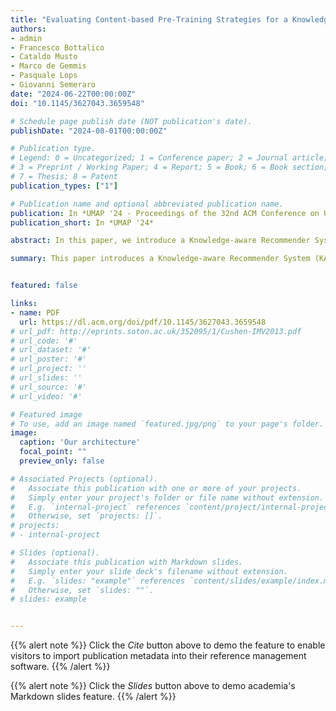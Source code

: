 ```yaml
---
title: "Evaluating Content-based Pre-Training Strategies for a Knowledge-aware Recommender System based on Graph Neural Networks"
authors:
- admin
- Francesco Bottalico
- Cataldo Musto
- Marco de Gemmis
- Pasquale Lops
- Giovanni Semeraro
date: "2024-06-22T00:00:00Z"
doi: "10.1145/3627043.3659548"

# Schedule page publish date (NOT publication's date).
publishDate: "2024-08-01T00:00:00Z"

# Publication type.
# Legend: 0 = Uncategorized; 1 = Conference paper; 2 = Journal article;
# 3 = Preprint / Working Paper; 4 = Report; 5 = Book; 6 = Book section;
# 7 = Thesis; 8 = Patent
publication_types: ["1"]

# Publication name and optional abbreviated publication name.
publication: In *UMAP '24 - Proceedings of the 32nd ACM Conference on User Modeling, Adaptation and Personalization*
publication_short: In *UMAP '24*

abstract: In this paper, we introduce a Knowledge-aware Recommender System (KARS) based on Graph Neural Networks that exploit pre-trained content-based embeddings to improve the representation of users and items. Our approach relies on the intuition that textual features can describe the items in the catalog from a different point of view, so they are worth to be exploited to provide users with more accurate recommendations. Accordingly, we used encoding techniques to learn a pre-trained representation of the items in the catalogue based on textual content, and we used these embeddings to feed the input layer of a KARS based on GCNs. In this way, the GCN is able to encode both the knowledge coming from the unstructured content and the structured knowledge provided by the KG (ratings and item descriptive properties). As shown in our experiments, the exploitation of pre-trained embeddings improves the predictive accuracy of the KARS, which overcomes all the baselines we considered in several experimental settings.

summary: This paper introduces a Knowledge-aware Recommender System (KARS) using Graph Neural Networks (GNNs) that leverage pre-trained content-based embeddings to enhance user and item representations. By utilizing textual features to provide a different perspective on catalog items, the system aims to deliver more accurate recommendations. Pre-trained item representations based on textual content are used as input for the GNN-based KARS, allowing it to integrate both unstructured content and structured knowledge from the knowledge graph. Experiments show that incorporating pre-trained embeddings significantly improves predictive accuracy, outperforming all baselines in various settings.


featured: false

links:
- name: PDF
  url: https://dl.acm.org/doi/pdf/10.1145/3627043.3659548
# url_pdf: http://eprints.soton.ac.uk/352095/1/Cushen-IMV2013.pdf
# url_code: '#'
# url_dataset: '#'
# url_poster: '#'
# url_project: ''
# url_slides: ''
# url_source: '#'
# url_video: '#'

# Featured image
# To use, add an image named `featured.jpg/png` to your page's folder. 
image:
  caption: 'Our architecture'
  focal_point: ""
  preview_only: false

# Associated Projects (optional).
#   Associate this publication with one or more of your projects.
#   Simply enter your project's folder or file name without extension.
#   E.g. `internal-project` references `content/project/internal-project/index.md`.
#   Otherwise, set `projects: []`.
# projects:
# - internal-project

# Slides (optional).
#   Associate this publication with Markdown slides.
#   Simply enter your slide deck's filename without extension.
#   E.g. `slides: "example"` references `content/slides/example/index.md`.
#   Otherwise, set `slides: ""`.
# slides: example


---
```







{{% alert note %}}
Click the *Cite* button above to demo the feature to enable visitors to import publication metadata into their reference management software.
{{% /alert %}}

{{% alert note %}}
Click the *Slides* button above to demo academia's Markdown slides feature.
{{% /alert %}}